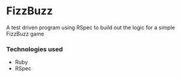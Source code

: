 # FizzBuzz

A test driven program using RSpec to build out the logic for a simple FizzBuzz game

### Technologies used

- Ruby
- RSpec
